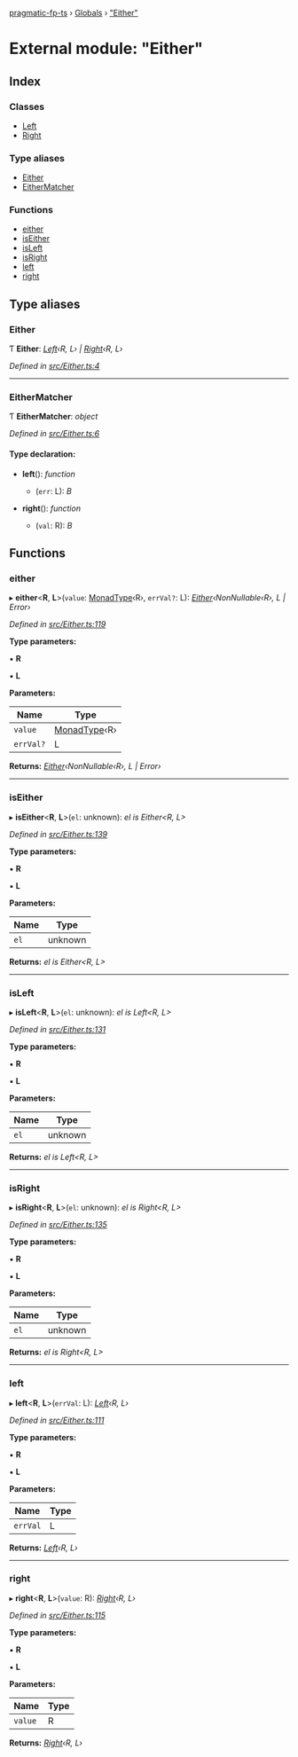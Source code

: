 [pragmatic-fp-ts](../README.md) › [Globals](../globals.md) › ["Either"](_either_.md)

# External module: "Either"

## Index

### Classes

* [Left](../classes/_either_.left.md)
* [Right](../classes/_either_.right.md)

### Type aliases

* [Either](_either_.md#either)
* [EitherMatcher](_either_.md#eithermatcher)

### Functions

* [either](_either_.md#either)
* [isEither](_either_.md#iseither)
* [isLeft](_either_.md#isleft)
* [isRight](_either_.md#isright)
* [left](_either_.md#left)
* [right](_either_.md#right)

## Type aliases

###  Either

Ƭ **Either**: *[Left](../classes/_either_.left.md)‹R, L› | [Right](../classes/_either_.right.md)‹R, L›*

*Defined in [src/Either.ts:4](https://github.com/hermann-p/pragmatic-fp-ts/blob/ff16101/src/Either.ts#L4)*

___

###  EitherMatcher

Ƭ **EitherMatcher**: *object*

*Defined in [src/Either.ts:6](https://github.com/hermann-p/pragmatic-fp-ts/blob/ff16101/src/Either.ts#L6)*

#### Type declaration:

* **left**(): *function*

  * (`err`: L): *B*

* **right**(): *function*

  * (`val`: R): *B*

## Functions

###  either

▸ **either**<**R**, **L**>(`value`: [MonadType](_types_.md#monadtype)‹R›, `errVal?`: L): *[Either](_either_.md#either)‹NonNullable‹R›, L | Error›*

*Defined in [src/Either.ts:119](https://github.com/hermann-p/pragmatic-fp-ts/blob/ff16101/src/Either.ts#L119)*

**Type parameters:**

▪ **R**

▪ **L**

**Parameters:**

Name | Type |
------ | ------ |
`value` | [MonadType](_types_.md#monadtype)‹R› |
`errVal?` | L |

**Returns:** *[Either](_either_.md#either)‹NonNullable‹R›, L | Error›*

___

###  isEither

▸ **isEither**<**R**, **L**>(`el`: unknown): *el is Either<R, L>*

*Defined in [src/Either.ts:139](https://github.com/hermann-p/pragmatic-fp-ts/blob/ff16101/src/Either.ts#L139)*

**Type parameters:**

▪ **R**

▪ **L**

**Parameters:**

Name | Type |
------ | ------ |
`el` | unknown |

**Returns:** *el is Either<R, L>*

___

###  isLeft

▸ **isLeft**<**R**, **L**>(`el`: unknown): *el is Left<R, L>*

*Defined in [src/Either.ts:131](https://github.com/hermann-p/pragmatic-fp-ts/blob/ff16101/src/Either.ts#L131)*

**Type parameters:**

▪ **R**

▪ **L**

**Parameters:**

Name | Type |
------ | ------ |
`el` | unknown |

**Returns:** *el is Left<R, L>*

___

###  isRight

▸ **isRight**<**R**, **L**>(`el`: unknown): *el is Right<R, L>*

*Defined in [src/Either.ts:135](https://github.com/hermann-p/pragmatic-fp-ts/blob/ff16101/src/Either.ts#L135)*

**Type parameters:**

▪ **R**

▪ **L**

**Parameters:**

Name | Type |
------ | ------ |
`el` | unknown |

**Returns:** *el is Right<R, L>*

___

###  left

▸ **left**<**R**, **L**>(`errVal`: L): *[Left](../classes/_either_.left.md)‹R, L›*

*Defined in [src/Either.ts:111](https://github.com/hermann-p/pragmatic-fp-ts/blob/ff16101/src/Either.ts#L111)*

**Type parameters:**

▪ **R**

▪ **L**

**Parameters:**

Name | Type |
------ | ------ |
`errVal` | L |

**Returns:** *[Left](../classes/_either_.left.md)‹R, L›*

___

###  right

▸ **right**<**R**, **L**>(`value`: R): *[Right](../classes/_either_.right.md)‹R, L›*

*Defined in [src/Either.ts:115](https://github.com/hermann-p/pragmatic-fp-ts/blob/ff16101/src/Either.ts#L115)*

**Type parameters:**

▪ **R**

▪ **L**

**Parameters:**

Name | Type |
------ | ------ |
`value` | R |

**Returns:** *[Right](../classes/_either_.right.md)‹R, L›*
